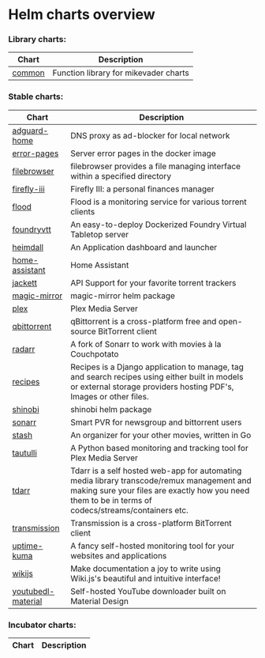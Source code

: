 # Helm charts overview
### Library charts:
| Chart | Description |
| ----- | ----------- |
| [common](library/common) | Function library for mikevader charts |
### Stable charts:
| Chart | Description |
| ----- | ----------- |
| [adguard-home](stable/adguard-home) | DNS proxy as ad-blocker for local network |
| [error-pages](stable/error-pages) | Server error pages in the docker image |
| [filebrowser](stable/filebrowser) | filebrowser provides a file managing interface within a specified directory |
| [firefly-iii](stable/firefly-iii) | Firefly III: a personal finances manager |
| [flood](stable/flood) | Flood is a monitoring service for various torrent clients |
| [foundryvtt](stable/foundryvtt) | An easy-to-deploy Dockerized Foundry Virtual Tabletop server |
| [heimdall](stable/heimdall) | An Application dashboard and launcher |
| [home-assistant](stable/home-assistant) | Home Assistant |
| [jackett](stable/jackett) | API Support for your favorite torrent trackers |
| [magic-mirror](stable/magic-mirror) | magic-mirror helm package |
| [plex](stable/plex) | Plex Media Server |
| [qbittorrent](stable/qbittorrent) | qBittorrent is a cross-platform free and open-source BitTorrent client |
| [radarr](stable/radarr) | A fork of Sonarr to work with movies à la Couchpotato |
| [recipes](stable/recipes) | Recipes is a Django application to manage, tag and search recipes using either built in models or external storage providers hosting PDF's, Images or other files. |
| [shinobi](stable/shinobi) | shinobi helm package |
| [sonarr](stable/sonarr) | Smart PVR for newsgroup and bittorrent users |
| [stash](stable/stash) | An organizer for your other movies, written in Go |
| [tautulli](stable/tautulli) | A Python based monitoring and tracking tool for Plex Media Server |
| [tdarr](stable/tdarr) | Tdarr is a self hosted web-app for automating media library transcode/remux management and making sure your files are exactly how you need them to be in terms of codecs/streams/containers etc. |
| [transmission](stable/transmission) | Transmission is a cross-platform BitTorrent client |
| [uptime-kuma](stable/uptime-kuma) | A fancy self-hosted monitoring tool for your websites and applications |
| [wikijs](stable/wikijs) | Make documentation a joy to write using Wiki.js's beautiful and intuitive interface! |
| [youtubedl-material](stable/youtubedl-material) | Self-hosted YouTube downloader built on Material Design |
### Incubator charts:
| Chart | Description |
| ----- | ----------- |
